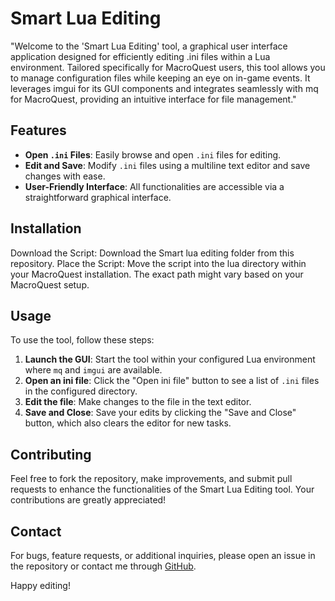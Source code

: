 # Smart Lua Editing

"Welcome to the 'Smart Lua Editing' tool, a graphical user interface application designed for efficiently editing .ini files within a Lua environment. Tailored specifically for MacroQuest users, this tool allows you to manage configuration files while keeping an eye on in-game events. It leverages imgui for its GUI components and integrates seamlessly with mq for MacroQuest, providing an intuitive interface for file management."

## Features

- **Open `.ini` Files**: Easily browse and open `.ini` files for editing.
- **Edit and Save**: Modify `.ini` files using a multiline text editor and save changes with ease.
- **User-Friendly Interface**: All functionalities are accessible via a straightforward graphical interface.

## Installation
Download the Script: Download the Smart lua editing folder from this repository.
Place the Script: Move the script into the lua directory within your MacroQuest installation. The exact path might vary based on your MacroQuest setup.

## Usage

To use the tool, follow these steps:
1. **Launch the GUI**: Start the tool within your configured Lua environment where `mq` and `imgui` are available.
2. **Open an ini file**: Click the "Open ini file" button to see a list of `.ini` files in the configured directory.
3. **Edit the file**: Make changes to the file in the text editor.
4. **Save and Close**: Save your edits by clicking the "Save and Close" button, which also clears the editor for new tasks.

## Contributing

Feel free to fork the repository, make improvements, and submit pull requests to enhance the functionalities of the Smart Lua Editing tool. Your contributions are greatly appreciated!

## Contact

For bugs, feature requests, or additional inquiries, please open an issue in the repository or contact me through [GitHub](https://github.com/spik3n).

Happy editing!
